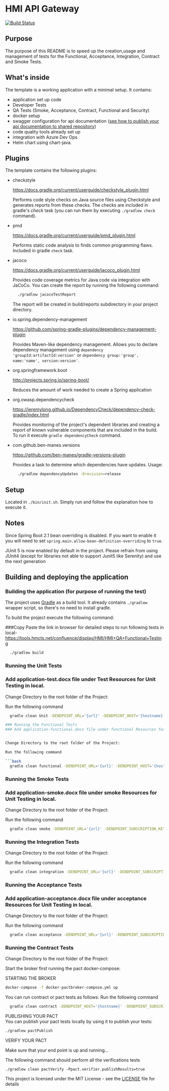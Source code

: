 # HMI API Gateway

[![Build Status](https://dev.azure.com/hmcts/Shared%20Services/_apis/build/status/hmcts.hmi-api-gateway-fh?branchName=master)](https://dev.azure.com/hmcts/Shared%20Services/_build/latest?definitionId=356&branchName=master)

## Purpose

The purpose of this README is to speed up the creation,usage and management of tests for the Functional,
Acceptance, Integration, Contract and Smoke Tests.

## What's inside

The template is a working application with a minimal setup. It contains:
 * application set up code
 * Developer Tests
 * QA Tests (Smoke, Acceptance, Contract, Functional and Security)
 * docker setup
 * swagger configuration for api documentation ([see how to publish your api documentation to shared repository](https://github.com/hmcts/reform-api-docs#publish-swagger-docs))
 * code quality tools already set up
 * integration with Azure Dev Ops
 * Helm chart using chart-java.


## Plugins

The template contains the following plugins:

  * checkstyle

    https://docs.gradle.org/current/userguide/checkstyle_plugin.html

    Performs code style checks on Java source files using Checkstyle and generates reports from these checks.
    The checks are included in gradle's *check* task (you can run them by executing `./gradlew check` command).

  * pmd

    https://docs.gradle.org/current/userguide/pmd_plugin.html

    Performs static code analysis to finds common programming flaws. Included in gradle `check` task.


  * jacoco

    https://docs.gradle.org/current/userguide/jacoco_plugin.html

    Provides code coverage metrics for Java code via integration with JaCoCo.
    You can create the report by running the following command:

    ```bash
      ./gradlew jacocoTestReport
    ```

    The report will be created in build/reports subdirectory in your project directory.

  * io.spring.dependency-management

    https://github.com/spring-gradle-plugins/dependency-management-plugin

    Provides Maven-like dependency management. Allows you to declare dependency management
    using `dependency 'groupId:artifactId:version'`
    or `dependency group:'group', name:'name', version:version'`.

  * org.springframework.boot

    http://projects.spring.io/spring-boot/

    Reduces the amount of work needed to create a Spring application

  * org.owasp.dependencycheck

    https://jeremylong.github.io/DependencyCheck/dependency-check-gradle/index.html

    Provides monitoring of the project's dependent libraries and creating a report
    of known vulnerable components that are included in the build. To run it
    execute `gradle dependencyCheck` command.

  * com.github.ben-manes.versions

    https://github.com/ben-manes/gradle-versions-plugin

    Provides a task to determine which dependencies have updates. Usage:

    ```bash
      ./gradlew dependencyUpdates -Drevision=release
    ```

## Setup

Located in `./bin/init.sh`. Simply run and follow the explanation how to execute it.

## Notes

Since Spring Boot 2.1 bean overriding is disabled. If you want to enable it you will need to set `spring.main.allow-bean-definition-overriding` to `true`.

JUnit 5 is now enabled by default in the project. Please refrain from using JUnit4
(except for libraries not able to support Junit5 like Serenity) 
and use the next generation

## Building and deploying the application

### Building the application (for purpose of running the test)

The project uses [Gradle](https://gradle.org) as a build tool. It already contains
`./gradlew` wrapper script, so there's no need to install gradle.

To build the project execute the following command:

###Copy Paste the link in browser for detailed steps to run following tests in local-https://tools.hmcts.net/confluence/display/HMI/HMI+QA+Functional+Testing

```bash
  ./gradlew build
```
### Running the Unit Tests
### Add application-test.docx file under Test Resources for Unit Testing in local.

Change Directory to the root folder of the Project:

Run the following command

```bash
  gradle clean Unit -DENDPOINT_URL='{url}' -DENDPOINT_HOST='{hostname}' -DENDPOINT_SUBSCRIPTION_KEY={subscriptonKey} -DAPI_LOG_LEVEL=OFF

### Running the Functional Tests
### Add application-functional.docx file under functional Resources for Unit Testing in local.


Change Directory to the root folder of the Project:

Run the following command

```bash
  gradle clean functional -DENDPOINT_URL='{url}' -DENDPOINT_HOST='{hostname}' -DENDPOINT_SUBSCRIPTION_KEY={subscriptonKey} -DAPI_LOG_LEVEL=OFF
```

### Running the Smoke Tests
### Add application-smoke.docx file under smoke Resources for Unit Testing in local.


Change Directory to the root folder of the Project:

Run the following command

```bash
  gradle clean smoke -DENDPOINT_URL='{url}' -DENDPOINT_SUBSCRIPTION_KEY={subscriptonKey} -DAPI_LOG_LEVEL=DEBUG
```

### Running the Integration Tests

Change Directory to the root folder of the Project:

Run the following command

```bash
  gradle clean integration -DENDPOINT_URL='{url}' -DENDPOINT_SUBSCRIPTION_KEY={subscriptonKey}
```
### Running the Acceptance Tests
### Add application-acceptance.docx file under acceptance Resources for Unit Testing in local.


Change Directory to the root folder of the Project:

Run the following command

```bash
  gradle clean acceptance -DENDPOINT_URL='{url}' -DENDPOINT_SUBSCRIPTION_KEY={subscriptonKey} -DAPI_LOG_LEVEL=DEBUG
```

### Running the Contract Tests

Change Directory to the root folder of the Project:

Start the broker first running the pact docker-compose: 

STARTING THE BROKER
```bash
docker-compose -f docker-pactbroker-compose.yml up
```

You can run contract or pact tests as follows:
Run the following command

```bash
  gradle clean contract -DENDPOINT_HOST='{hostname}' -DENDPOINT_SUBSCRIPTION_KEY={subscriptonKey} -DAPI_LOG_LEVEL=OFF
```

PUBLISHING YOUR PACT    
You can publish your pact tests locally by using it to publish your tests:

```bash
./gradlew pactPublish
```

VERIFY YOUR PACT

Make sure that your end point is up and running...

The following command should perform all the verifications tests

```
./gradlew clean pactVerify -Ppact.verifier.publishResults=true
```

This project is licensed under the MIT License - see the [LICENSE](LICENSE) file for details

